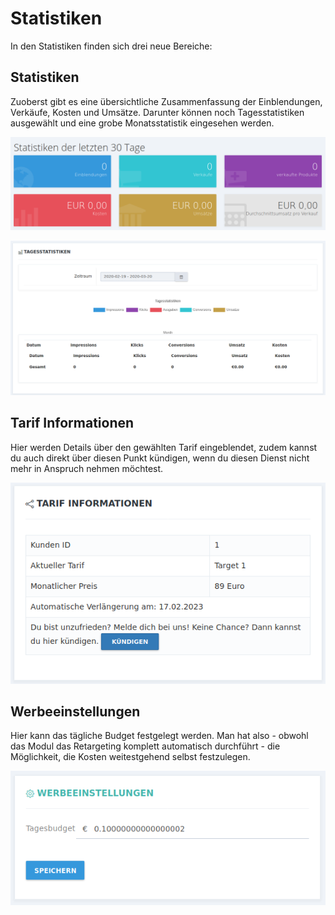 # Statistiken 

In den Statistiken finden sich drei neue Bereiche:

## Statistiken 

Zuoberst gibt es eine übersichtliche Zusammenfassung der Einblendungen, Verkäufe, Kosten und Umsätze. Darunter können noch Tagesstatistiken ausgewählt und eine grobe Monatsstatistik eingesehen werden.

![](Bilder/releva.nz/relevanz_005.png "Zusammenfassung der Statistiken")

![](Bilder/releva.nz/relevanz_006.png "Auswahl des Zeitraums für Statistiken")

## Tarif Informationen 

Hier werden Details über den gewählten Tarif eingeblendet, zudem kannst du auch direkt über diesen Punkt kündigen, wenn du diesen Dienst nicht mehr in Anspruch nehmen möchtest.

![](Bilder/releva.nz/relevanz_007.png "Anzeige der Tarif Informationen")

## Werbeeinstellungen 

Hier kann das tägliche Budget festgelegt werden. Man hat also - obwohl das Modul das Retargeting komplett automatisch durchführt - die Möglichkeit, die Kosten weitestgehend selbst festzulegen.

![](Bilder/releva.nz/relevanz_008.png "Werbeeinstellungen")



